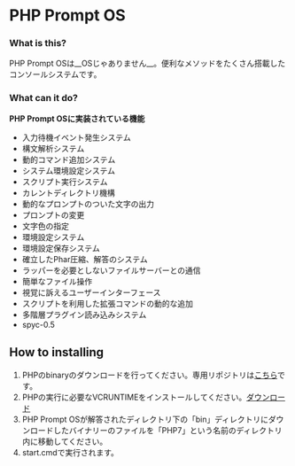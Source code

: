 # PHP Prompt OS
### What is this?
PHP Prompt OSは__OSじゃありません__。便利なメソッドをたくさん搭載したコンソールシステムです。
### What can it do?
__PHP Prompt OSに実装されている機能__
* 入力待機イベント発生システム
* 構文解析システム
* 動的コマンド追加システム
* システム環境設定システム
* スクリプト実行システム
* カレントディレクトリ機構
* 動的なプロンプトのついた文字の出力
* プロンプトの変更
* 文字色の指定
* 環境設定システム
* 環境設定保存システム
* 確立したPhar圧縮、解答のシステム
* ラッパーを必要としないファイルサーバーとの通信
* 簡単なファイル操作
* 視覚に訴えるユーザーインターフェース
* スクリプトを利用した拡張コマンドの動的な追加
* 多階層プラグイン読み込みシステム
* spyc-0.5

## How to installing
 1. PHPのbinaryのダウンロードを行ってください。専用リポジトリは[こちら](https://github.com/chell-uoxou/PHP-Binaries)です。
 2. PHPの実行に必要なVCRUNTIMEをインストールしてください。[ダウンロード](https://www.microsoft.com/ja-jp/download/details.aspx?id=48145)
 3. PHP Prompt OSが解答されたディレクトリ下の「bin」ディレクトリにダウンロードしたバイナリーのファイルを「PHP7」という名前のディレクトリ内に移動してください。
 4. start.cmdで実行されます。

